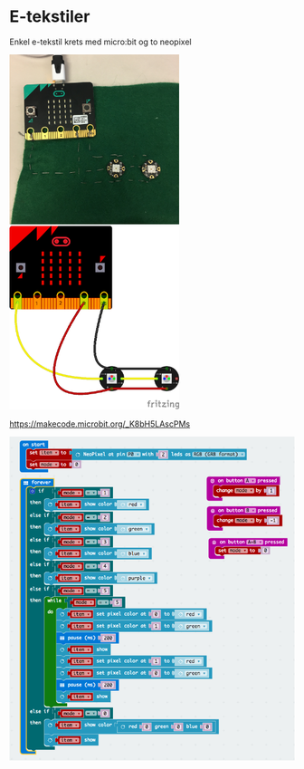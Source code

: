 # E-tekstiler

Enkel e-tekstil krets med micro:bit og to neopixel

<img src="https://github.com/udirbetalab/E-tekstiler/blob/master/microbit_2neopixel.JPG" width="300" >

<img src="https://github.com/udirbetalab/E-tekstiler/blob/master/microbit_2neopixel_bb.png" width="300">

https://makecode.microbit.org/_K8bH5LAscPMs

<img src="https://github.com/udirbetalab/E-tekstiler/blob/master/microbit-kode.png">

